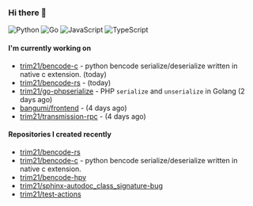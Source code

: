 ### Hi there 👋

![Python](https://img.shields.io/badge/python-3670A0?style=for-the-badge&logo=python&logoColor=ffdd54)
![Go](https://img.shields.io/badge/go-%2300ADD8.svg?style=for-the-badge&logo=go&logoColor=white)
![JavaScript](https://img.shields.io/badge/javascript-%23323330.svg?style=for-the-badge&logo=javascript&logoColor=%23F7DF1E)
![TypeScript](https://img.shields.io/badge/typescript-%23007ACC.svg?style=for-the-badge&logo=typescript&logoColor=white)

#### I'm currently working on

- [trim21/bencode-c](https://github.com/trim21/bencode-c) - python bencode serialize/deserialize written in native c extension. (today)
- [trim21/bencode-rs](https://github.com/trim21/bencode-rs) -  (today)
- [trim21/go-phpserialize](https://github.com/trim21/go-phpserialize) - PHP `serialize` and `unserialize` in Golang (2 days ago)
- [bangumi/frontend](https://github.com/bangumi/frontend) -  (4 days ago)
- [trim21/transmission-rpc](https://github.com/trim21/transmission-rpc) -  (4 days ago)

#### Repositories I created recently

- [trim21/bencode-rs](https://github.com/trim21/bencode-rs)
- [trim21/bencode-c](https://github.com/trim21/bencode-c) - python bencode serialize/deserialize written in native c extension.
- [trim21/bencode-hpy](https://github.com/trim21/bencode-hpy)
- [trim21/sphinx-autodoc_class_signature-bug](https://github.com/trim21/sphinx-autodoc_class_signature-bug)
- [trim21/test-actions](https://github.com/trim21/test-actions)
